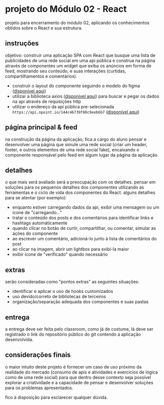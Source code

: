 # projeto do Módulo 02 - React

projeto para encerramento do módulo 02, aplicando os conhecimentos obtidos sobre o React e sua estrutura.

## instruções

objetivo: construir uma aplicação SPA com React que busque uma lista de publicidades de uma rede social em uma api pública e construa na página através de componentes um widget que exiba os anúncios em forma de feed, mostrando seu conteúdo, e suas interações (curtidas, compartilhamentos e comentários).


 - construir o layout do componente seguindo o modelo do figma ([disponível aqui](https://www.figma.com/file/HFLKG8ZtLaQSuJFJv2Ii7M/Facebook-Ads-Post?node-id=0%3A1))
 - utilizar a biblioteca axios ([disponível aqui](https://www.npmjs.com/package/axios)) para buscar e pegar os dados na api através de requisições http
 - utilizar o endereço da api pública pre-selecionada ```https://api.npoint.io/144c46739f80c9eeb6b7``` ([disponível aqui](https://api.npoint.io/144c46739f80c9eeb6b7))


## página principal & feed

na construção da página da aplicação, fica a cargo do aluno pensar e desenvolver uma página que simule uma rede social (criar um header, footer, e outros elementos de uma rede social fake), encaixando o componente responsável pelo feed em algum lugar da página da aplicação.

## detalhes

o que mais será avaliado será a preocupação com os detalhes. pensar em soluções para os pequenos detalhes dos componentes utilizando as ferramentas e o ciclo de vida dos componentes do React. alguns detalhes para se atentar (por exemplo):

 - enquanto estiver carregando dados da api, exibir uma mensagem ou um ícone de "carregando..."
 - tratar o conteúdo dos posts e dos comentários para identificar links e hashtags automáticamente
 - quando clicar no botão de curtir, compartilhar, ou comentar, simular as ações do componente
 - ao escrever um comentário, adicioná-lo junto à lista de comentários do post
 - ao clicar na imagem, abrir um lightbox para exibi-la maior
 - exibir ícone de "verificado" quando necessário

## extras

serão consideradas como "pontos extras" as seguintes situações:

  - identificar e aplicar o uso de hooks customizados
  - uso devido/correto de bibliotecas de terceiros
  - organização/separação adequada dos componentes e suas pastas


## entrega

a entrega deve ser feita pelo classroom, como já de costume, lá deve ser registrado o link do repositório público do git contendo a aplicação desenvolvida.


## considerações finais

o maior intuito deste projeto é fornecer um caso de uso próximo da realidade do mercado (consumo de apis e atividades e exercícios de lógica como de uma rede social) para que dentro desse contexto seja possível explorar a criatividade e a capacidade de pensar e desenvolver soluções para os problemas apresentados.

fico à disposição para esclarecer qualquer dúvida.
